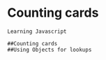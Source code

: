 # Counting cards

    Learning Javascript  

    ##Counting cards
    ##Using Objects for lookups          